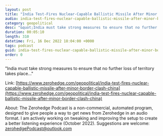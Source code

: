 ```yaml
---
layout: post
title: "India Test-Fires Nuclear-Capable Ballistic Missile After Minor Border Clash With China"
audio: india-test-fires-nuclear-capable-ballistic-missile-after-minor-border-clash-china-0
category: geopolitical
desc: "&quot;India must take strong measures to ensure that no further loss of territory takes place...&quot; "
duration: 00:05:10
length: 310
datetime: Fri, 16 Dec 2022 18:04:00 +0000
tags: podcast
guid: india-test-fires-nuclear-capable-ballistic-missile-after-minor-border-clash-china-0
order: 0
---
```

&quot;India must take strong measures to ensure that no further loss of territory takes place...&quot; 

Link: [https://www.zerohedge.com/geopolitical/india-test-fires-nuclear-capable-ballistic-missile-after-minor-border-clash-china](https://www.zerohedge.com/geopolitical/india-test-fires-nuclear-capable-ballistic-missile-after-minor-border-clash-china)

About: The Zerohedge Podcast is a non-commercial, automated program, designed to give people a way to get news from Zerohedge in an audio format.  I am actively working on tweaking and improving the setup to create a better listening experience (October 2022).  Suggestions are welcome: [zerohedgePodcast@outlook.com](mailto:zerohedgePodcast@outlook.com)